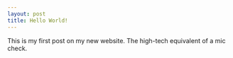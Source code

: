 ```yaml
---
layout: post
title: Hello World!
---
```


This is my first post on my new website. The high-tech equivalent of a mic check.
